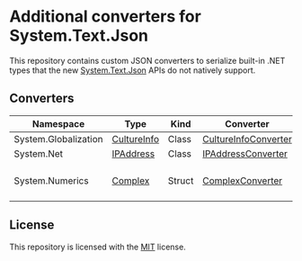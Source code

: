 # Additional converters for System.Text.Json
This repository contains custom JSON converters to serialize built-in .NET types that the new [System.Text.Json](https://www.nuget.org/packages/System.Text.Json) APIs do not natively support.
## Converters
| Namespace            | Type | Kind | Converter | Example |
| -------------------- | ---- | ---- | --------- | ------- |
| System.Globalization | [CultureInfo](https://docs.microsoft.com/en-us/dotnet/api/system.globalization.cultureinfo) | Class | [CultureInfoConverter](CultureInfoConverter.cs) | `"en-US"` |
| System.Net           | [IPAddress](https://docs.microsoft.com/en-us/dotnet/api/system.net.ipaddress) | Class | [IPAddressConverter](IPAddressConverter.cs) | `"127.0.0.1"` |
| System.Numerics | [Complex](https://docs.microsoft.com/en-us/dotnet/api/system.numerics.complex) | Struct | [ComplexConverter](ComplexConverter.cs) | `{ "real": -0.7269, "imaginary": 0.1889 }` |
## License
This repository is licensed with the [MIT](LICENSE.txt) license.

